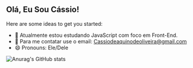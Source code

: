 ## Olá, Eu Sou Cássio!

Here are some ideas to get you started:

- 🔭 Atualmente estou estudando JavaScript com foco em Front-End.
- 💬 Para me contatar use o email: Cassiodeaquinodeoliveira@gmail.com
- 😄 Pronouns: Ele/Dele

![Anurag's GitHub stats](https://github-readme-stats.vercel.app/api?username=Cassio-Aquino&show_icons=true&theme=radical)
